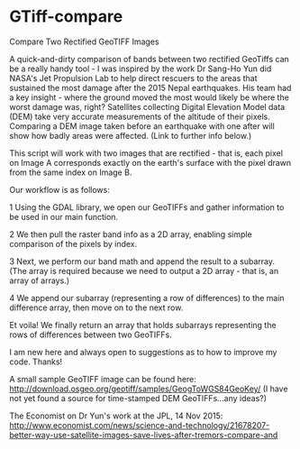 # GTiff-compare
Compare Two Rectified GeoTIFF Images

A quick-and-dirty comparison of bands between two rectified GeoTiffs can be a really handy tool - I was inspired by the work Dr Sang-Ho Yun did NASA's Jet Propulsion Lab to help direct rescuers to the areas that sustained the most damage after the 2015 Nepal earthquakes. His team had a key insight - where the ground moved the most would likely be where the worst damage was, right? Satellites collecting Digital Elevation Model data (DEM) take very accurate measurements of the altitude of their pixels. Comparing a DEM image taken before an earthquake with one after will show how badly areas were affected. (Link to further info below.)

This script will work with two images that are rectified - that is, each pixel on Image A corresponds exactly on the earth's surface with the pixel drawn from the same index on Image B.

Our workflow is as follows:

1 Using the GDAL library, we open our GeoTIFFs and gather information to be used in our main function. 

2 We then pull the raster band info as a 2D array, enabling simple comparison of the pixels by index.

3 Next, we perform our band math and append the result to a subarray. (The array is required because we need to output a 2D array - that is, an array of arrays.)

4 We append our subarray (representing a row of differences) to the main difference array, then move on to the next row.

Et voila! We finally return an array that holds subarrays representing the rows of differences between two GeoTIFFs. 

I am new here and always open to suggestions as to how to improve my code. Thanks!



A small sample GeoTIFF image can be found here: http://download.osgeo.org/geotiff/samples/GeogToWGS84GeoKey/
(I have not yet found a source for time-stamped DEM GeoTIFFs...any ideas?)

The Economist on Dr Yun's work at the JPL, 14 Nov 2015: http://www.economist.com/news/science-and-technology/21678207-better-way-use-satellite-images-save-lives-after-tremors-compare-and
